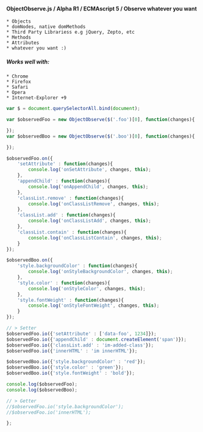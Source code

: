 #### ObjectObserve.js / Alpha R1 / ECMAscript 5 / Observe whatever you want
    * Objects
    * domNodes, native domMethods
    * Third Party Librariess e.g jQuery, Zepto, etc
    * Methods
    * Attributes
    * whatever you want :)

##### Works well with:
    * Chrome
    * Firefox
    * Safari
    * Opera
    * Internet-Explorer +9

````js
var $ = document.querySelectorAll.bind(document);

var $observedFoo = new ObjectObserve($('.foo')[0], function(changes){

});
var $observedBoo = new ObjectObserve($('.boo')[0], function(changes){

});

$observedFoo.on({
    'setAttribute' : function(changes){
        console.log('onSetAttribute', changes, this);
    },
    'appendChild' : function(changes){
        console.log('onAppendChild', changes, this);
    },
    'classList.remove' : function(changes){
        console.log('onClassListRemove', changes, this);
    },
    'classList.add' : function(changes){
        console.log('onClassListAdd', changes, this);
    },
    'classList.contain' : function(changes){
        console.log('onClassListContain', changes, this);
    }
});

$observedBoo.on({
    'style.backgroundColor' : function(changes){
        console.log('onStyleBackgroundColor', changes, this);
    },
    'style.color' : function(changes){
        console.log('onStyleColor', changes, this);
    },
    'style.fontWeight' : function(changes){
        console.log('onStyleFontWeight', changes, this);
    }
});

// > Setter
$observedFoo.io({'setAttribute' : ['data-foo', 1234]});
$observedFoo.io({'appendChild' : document.createElement('span')});
$observedFoo.io({'classList.add' : 'im-added-class'});
$observedFoo.io({'innerHTML' : 'im innerHTML'});

$observedBoo.io({'style.backgroundColor' : 'red'});
$observedBoo.io({'style.color' : 'green'});
$observedBoo.io({'style.fontWeight' : 'bold'});

console.log($observedFoo);
console.log($observedBoo);

// > Getter
//$observedFoo.io('style.backgroundColor');
//$observedFoo.io('innerHTML');

};
````

